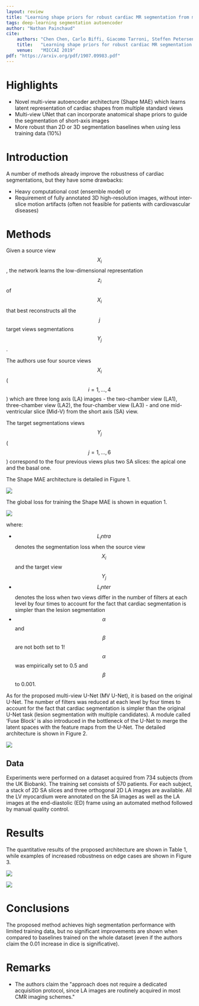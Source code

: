 ```yaml
---
layout: review
title: "Learning shape priors for robust cardiac MR segmentation from multi-view images"
tags: deep-learning segmentation autoencoder
author: "Nathan Painchaud"
cite:
    authors: "Chen Chen, Carlo Biffi, Giacomo Tarroni, Steffen Petersen, Wenjia Bai, Daniel Rueckert"
    title:   "Learning shape priors for robust cardiac MR segmentation from multi-view images"
    venue:   "MICCAI 2019"
pdf: "https://arxiv.org/pdf/1907.09983.pdf"
---
```



# Highlights
- Novel multi-view autoencoder architecture (Shape MAE) which learns latent representation of cardiac shapes from
  multiple standard views
- Multi-view UNet that can incorporate anatomical shape priors to guide the segmentation of short-axis images
- More robust than 2D or 3D segmentation baselines when using less training data (10%)


# Introduction
A number of methods already improve the robustness of cardiac segmentations, but they have some drawbacks:
- Heavy computational cost (ensemble model)
  or
- Requirement of fully annotated 3D high-resolution images, without inter-slice motion artifacts (often not feasible
  for patients with cardiovascular diseases)


# Methods
Given a source view $$X_i$$, the network learns the low-dimensional representation $$z_i$$ of $$X_i$$ that best
reconstructs all the $$j$$ target views segmentations $$Y_j$$.

The authors use four source views $$X_i$$ ($$i = 1, ..., 4$$) which are three long axis (LA) images - the two-chamber
view (LA1), three-chamber view (LA2), the four-chamber view (LA3) - and one mid-ventricular slice (Mid-V) from the
short axis (SA) view.

The target segmentations views $$Y_j$$ ($$j = 1, ..., 6$$) correspond to the four previous views plus two SA slices:
the apical one and the basal one.

The Shape MAE architecture is detailed in Figure 1.

![](/article/images/MultiViewShapePriors/figure1.png)

The global loss for training the Shape MAE is shown in equation 1.

![](/article/images/MultiViewShapePriors/equation1.png)

where:
- $$L_intra$$ denotes the segmentation loss when the source view $$X_i$$ and the target view $$Y_j$$
- $$L_inter$$ denotes the loss when two views differ in the number of filters at each level by four times to account
  for the fact that cardiac segmentation is simpler than the lesion segmentation
- $$\alpha$$ and $$\beta$$ are not both set to 1! $$\alpha$$ was empirically set to 0.5 and $$\beta$$ to 0.001.

As for the proposed multi-view U-Net (MV U-Net), it is based on the original U-Net. The number of filters was reduced
at each level by four times to account for the fact that cardiac segmentation is simpler than the original U-Net task
(lesion segmentation with multiple candidates). A module called ‘Fuse Block’ is also introduced in the bottleneck of
the U-Net to merge the latent spaces with the feature maps from the U-Net. The detailed architecture is shown in
Figure 2.

![](/article/images/MultiViewShapePriors/figure2.png)


## Data
Experiments were performed on a dataset acquired from 734 subjects (from the UK Biobank). The training set consists of
570 patients. For each subject, a stack of 2D SA slices and three orthogonal 2D LA images are available. All the LV
myocardium were annotated on the SA images as well as the LA images at the end-diastolic (ED) frame using an automated
method followed by manual quality control.


# Results
The quantitative results of the proposed architecture are shown in Table 1, while examples of increased robustness on
edge cases are shown in Figure 3.

![](/article/images/MultiViewShapePriors/table1.png)

![](/article/images/MultiViewShapePriors/figure3.png)



# Conclusions
The proposed method achieves high segmentation performance with limited training data, but no significant improvements
are shown when compared to baselines trained on the whole dataset (even if the authors claim the 0.01 increase in
dice is significative).


# Remarks
- The authors claim the "approach does not require a dedicated acquisition protocol, since LA images are routinely
  acquired in most CMR imaging schemes."
